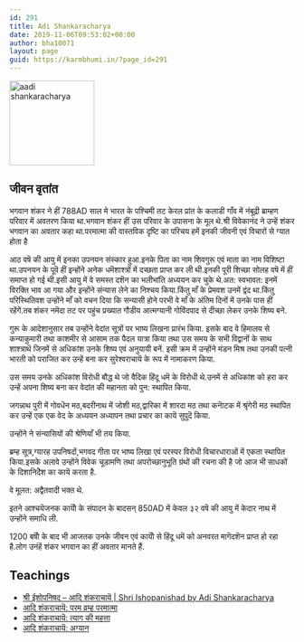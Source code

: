 ```yaml
---
id: 291
title: Adi Shankaracharya
date: 2019-11-06T09:53:02+00:00
author: bha10071
layout: page
guid: https://karmbhumi.in/?page_id=291
---
```

<img class="attachment-debut-featured size-debut-featured wp-post-image" style="width: 150px;" src="https://karmbhumi.in/wp-content/uploads/2019/11/shankaracharya.png" alt="aadi shankaracharya" /> 

## जीवन वृतांत

भगवान शंकर ने हीं 788AD साल मे भारत के पश्चिमी तट केरल प्रांत के कलाडी गाँव में नंबूद्री ब्राम्हण परिवार में अवतरण किया था.भगवान शंकर हीं उस परिवार के उपासना के मूल थे.श्री विवेकानंद ने उन्हें शंकर भगवान का अवतार कहा था.परमात्मा की वास्तविक दृष्टि का परिचय हमें इनकी जीवनी एवं विचारों से ग्यात होता है 

आठ वषॆ की आयु में इनका उपनयन संस्कार हुआ.इनके पिता का नाम शिवगुरू एवं माता का नाम विशिष्टा था.उपनयन के पूवॆ हीं इन्होंने अनेक धमॆशाश्त्रों में दच्छता प्राप्त कर ली थी.इनकी पूरी शिच्छा सोलह वषॆ में हीं समाप्त हो गई थी.इसी आयु में वे समस्त दशॆन का भलीभांति अध्ययन कर चुके थे.अत: स्वभावत: इनमें विरक्ति भाव आ गया और इन्होंने संन्यास लेने का निश्चय किया.किंतु माँ के प्रेमवश उनमें द्वंद था.किंतु परिस्थितिवश उन्होंने माँ को वचन दिया कि सन्यासी होने परभी वे माँ के अंतिम दिनों में उनके पास हीं रहेंगें.तब शंकर नमॆदा तट पर पहुंच प्रख्यात गौडीय आत्मग्यानी गोविंदपाद से दीच्छा लेकर उनके शिष्य बने.

गुरू के आदेशानुसार तब उन्होंने वेदांत सूत्रों पर भाष्य लिखना प्रारंभ किया. इसके बाद वे हिमालय से कन्याकुमारी तथा काशमीर से आसाम तक पैदल यात्रा किया तथा उस समय के सभी विद्वानों के साथ शाश्त्राथॆ जिनमें से अधिकांश उनके शिष्य एवं अनुयायी बनें. इसी क्रम में उन्होंने मंडन मिश्र तथा उनकी पत्नी भारती को पराजित कर उन्हें बना कर सुरेश्वराचायॆ के रूप में नामाकरण किया.

उस समय उनके अधिकांश विरोधी बौद्ध थे जो वैदिक हिंदू धमॆ के विरोधी थे.उनमें से अधिकांश को हरा कर उन्हें अपना शिष्य बना कर वेदांत की महानता को पुन: स्थापित किया. 

जगन्नाथ पुरी में गोवधॆन मठ,बदरीनाथ में जोशी मठ,द्वारिका में शारदा मठ तथा कनाॆटक में श्रृंगेरी मठ स्थापित कर उन्हें एक एक वेद के अध्ययन अध्यापन तथा प्रचार का कायॆ सुपुदॆ किया.

उन्होंने ने संन्यासियों की श्रेणियाँ भी तय किया.

ब्रम्ह सूत्र,ग्यारह उपनिषदों,भगवद गीता पर भाष्य लिखा एवं परस्पर विरोधी विचारधाराओं में एकता स्थापित किया.इसके अलावे उन्होंने विवेक चूडामणि तथा अपरोच्छानुभूति ग्रंथों की रचना की है जो आज भी साधकों के दिशानिदेॆश का कायॆ करता है.

वे मूलत: अद्वैतवादी भक्त थे.

इतने आश्चयॆजनक कायोॆं के संपादन के बादसन् 850AD में केवल ३२ वषॆ की आयु में केदार नाथ में उन्होंने समाधि ली.

1200 बषोॆं के बाद भी आजतक उनके जीवन एवं कायोॆं से हिंदू धमॆ को अनवरत मागॆदशॆन प्राप्त हो रहा है.लोग उनंहें शंकर भगवान का हीं अवतार मानते हैं.

## Teachings

  * [श्री ईशोपनिषद – आदि शंकराचायॆ | Shri Ishopanishad by Adi Shankaracharya](https://karmbhumi.in/%e0%a4%b6%e0%a5%8d%e0%a4%b0%e0%a5%80-%e0%a4%88%e0%a4%b6%e0%a5%8b%e0%a4%aa%e0%a4%a8%e0%a4%bf%e0%a4%b7%e0%a4%a6-%e0%a4%86%e0%a4%a6%e0%a4%bf-%e0%a4%b6%e0%a4%82%e0%a4%95%e0%a4%b0%e0%a4%be%e0%a4%9a/)
  * [आदि शंकराचायॆ: परम व्रम्ह परमात्मा](https://karmbhumi.in/%E0%A4%86%E0%A4%A6%E0%A4%BF-%E0%A4%B6%E0%A4%82%E0%A4%95%E0%A4%B0%E0%A4%BE%E0%A4%9A%E0%A4%BE%E0%A4%AF%E0%A5%86-%E0%A4%AA%E0%A4%B0%E0%A4%AE-%E0%A4%B5%E0%A5%8D%E0%A4%B0%E0%A4%AE%E0%A5%8D%E0%A4%B9/)
  * [आदि शंकराचायॆ: त्याग की महत्ता](https://karmbhumi.in/%E0%A4%86%E0%A4%A6%E0%A4%BF-%E0%A4%B6%E0%A4%82%E0%A4%95%E0%A4%B0%E0%A4%BE%E0%A4%9A%E0%A4%BE%E0%A4%AF%E0%A5%86-%E0%A4%A4%E0%A5%8D%E0%A4%AF%E0%A4%BE%E0%A4%97-%E0%A4%95%E0%A5%80-%E0%A4%AE%E0%A4%B9/)
  * [आदि शंकराचायॆ: अग्यान](https://karmbhumi.in/%E0%A4%86%E0%A4%A6%E0%A4%BF-%E0%A4%B6%E0%A4%82%E0%A4%95%E0%A4%B0%E0%A4%BE%E0%A4%9A%E0%A4%BE%E0%A4%AF%E0%A5%86-%E0%A4%85%E0%A4%97%E0%A5%8D%E0%A4%AF%E0%A4%BE%E0%A4%A8/)
